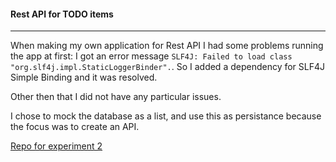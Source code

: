 #### Rest API for TODO items   
___   

When making my own application for Rest API I had some problems running the app at first: I got an error message ` SLF4J: Failed to load class "org.slf4j.impl.StaticLoggerBinder". `. So I added a dependency for SLF4J Simple Binding and it was resolved. 


Other then that I did not have any particular issues. 

I chose to mock the database as a list, and use this as persistance because the focus was to create an API.

[Repo for experiment 2](https://github.com/JennStro/Rest-API-for-TODO-items)    
